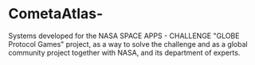 # CometaAtlas-
Systems developed for the NASA SPACE APPS - CHALLENGE "GLOBE Protocol Games" project, as a way to solve the challenge and as a global community project together with NASA, and its department of experts.
